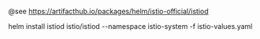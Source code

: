 @see https://artifacthub.io/packages/helm/istio-official/istiod

helm install istiod istio/istiod --namespace istio-system -f istio-values.yaml